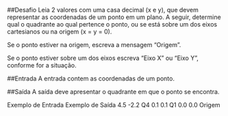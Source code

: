 ##Desafio
Leia 2 valores com uma casa decimal (x e y), que devem representar as coordenadas de um ponto em um plano. A seguir, determine qual o quadrante ao qual pertence o ponto, ou se está sobre um dos eixos cartesianos ou na origem (x = y = 0).

Se o ponto estiver na origem, escreva a mensagem “Origem”.

Se o ponto estiver sobre um dos eixos escreva “Eixo X” ou “Eixo Y”, conforme for a situação.

##Entrada
A entrada contem as coordenadas de um ponto.

##Saída
A saída deve apresentar o quadrante em que o ponto se encontra.

 
Exemplo de Entrada	Exemplo de Saída
4.5 -2.2					Q4
0.1 0.1						Q1
0.0 0.0						Origem









